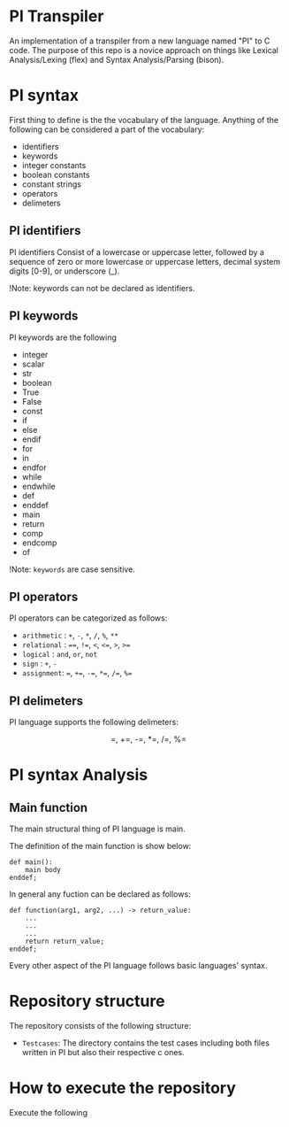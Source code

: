 # PI Transpiler

An implementation of a transpiler from a new language named "PI" to C code. The purpose of this repo is a novice approach on things like Lexical Analysis/Lexing (flex) and Syntax Analysis/Parsing (bison).

# PI syntax
First thing to define is the the vocabulary of the language. Anything of the following can be considered a part of the vocabulary:

- identifiers
- keywords
- integer constants
- boolean constants
- constant strings
- operators
- delimeters

## PI identifiers

PI identifiers Consist of a lowercase or uppercase letter, followed by a sequence of zero or more lowercase or uppercase letters, decimal system digits [0-9], or underscore (_).

!Note: keywords can not be declared as identifiers.

## PI keywords

PI keywords are the following

- integer
- scalar
- str
- boolean
- True
- False
- const
- if 
- else
- endif
- for 
- in
- endfor
- while
- endwhile
- def
- enddef
- main
- return 
- comp
- endcomp
- of

!Note: `keywords` are case sensitive.

## PI operators

PI operators can be categorized as follows:

- `arithmetic` : `+`, `-`, `*`, `/`, `%`, `**`
- `relational` : `==`, `!=`, `<`, `<=`, `>`, `>=`
- `logical` : `and`, `or`, `not`
- `sign` : `+`, `-`
- `assignment`: `=`, `+=`, `-=`, `*=`, `/=`, `%=`

## PI delimeters
PI language supports the following delimeters:
<p align="center">
=, +=, -=, *=, /=, %=
</p>

# PI syntax Analysis

## Main function
The main structural thing of PI language is main.

The definition of the main function is show below:
```pi
def main():
    main body
enddef;
```

In general any fuction can be declared as follows:
```pi
def function(arg1, arg2, ...) -> return_value:
    ...
    ...
    ...
    return return_value;
enddef;
```

Every other aspect of the PI language follows basic languages' syntax.

# Repository structure
The repository consists of the following structure:

- `Testcases`: The directory contains the test cases including both files written in PI but also their respective c ones.

# How to execute the repository

Execute the following 